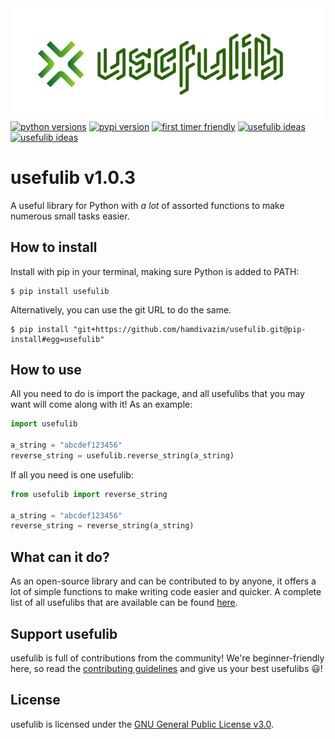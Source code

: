 <div align="center">
  <img src="https://github.com/hamdivazim/usefulib/raw/main/logo.png">
</div>
<a style="display:inline;" href="#"><img src="https://img.shields.io/badge/Python- >= 2.7 -blue?style=plastic.svg" alt="python versions" /></a>
<a style="display:inline;" href="#"><img src="https://badge.fury.io/py/usefulib.svg" alt="pypi version" /></a>
<a style="display:inline;" href="#"><img src="https://img.shields.io/badge/first timer-friendly-4DC71F?style=plastic.svg" alt="first timer friendly" /></a>
<a style="display:inline;" href="https://github.com/hamdivazim/usefulib/labels/usefulib-idea"><img src="https://img.shields.io/github/issues-raw/hamdivazim/usefulib/usefulib-idea?color=4DC71F&label=usefulib%20ideas" alt="usefulib ideas" /></a>
<a style="display:inline;" href="#"><img src="https://img.shields.io/badge/tests- all passing -4DC71F?style=plastic.svg" alt="usefulib ideas" /></a>



<h1>usefulib v1.0.3</h1>
A useful library for Python with <em>a lot</em> of assorted functions to make numerous small tasks easier.

## How to install
Install with pip in your terminal, making sure Python is added to PATH:
```
$ pip install usefulib
```
Alternatively, you can use the git URL to do the same.
```
$ pip install "git+https://github.com/hamdivazim/usefulib.git@pip-install#egg=usefulib"
```

## How to use
All you need to do is import the package, and all usefulibs that you may want will come along with it! As an example:
```python
import usefulib

a_string = "abcdef123456"
reverse_string = usefulib.reverse_string(a_string)
```
If all you need is one usefulib:
```python
from usefulib import reverse_string

a_string = "abcdef123456"
reverse_string = reverse_string(a_string)
```

## What can it do?
As an open-source library and can be contributed to by anyone, it offers a lot of simple functions to make writing code easier and quicker. A complete list of all usefulibs that are available can be found [here](https://github.com/hamdivazim/usefulib/blob/main/ALLFUNCTIONS.md).

## Support usefulib
usefulib is full of contributions from the community! We're beginner-friendly here, so read the [contributing guidelines](https://github.com/hamdivazim/usefulib/blob/main/CONTRIBUTING.md) and give us your best usefulibs 😃!

## License
usefulib is licensed under the [GNU General Public License v3.0](https://github.com/hamdivazim/usefulib/blob/main/LICENSE).
